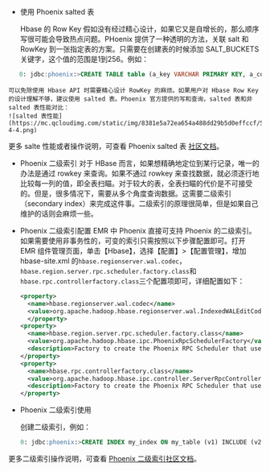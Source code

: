 - 使用 Phoenix salted 表

    Hbase 的 Row Key 假如没有经过精心设计，如果它又是自增长的，那么顺序写很可能会导致热点问题。PHoenix 提供了一种透明的方法，关联 salt 和 RowKey 到一张指定表的方案。只需要在创建表的时候添加 SALT_BUCKETS 关键字，这个值的范围是1到256。例如：
``` sql
   0: jdbc:phoenix:>CREATE TABLE table (a_key VARCHAR PRIMARY KEY, a_col VARCHAR) SALT_BUCKETS = 20;
```
    可以免除使用 Hbase API 时需要精心设计 RowKey 的麻烦。如果用户对 Hbase Row Key 的设计理解不够，建议使用 salted 表。Phoenix 官方提供的写和查询，salted 表和非 salted 表性能对比：
	![salted 表性能](https://mc.qcloudimg.com/static/img/8381e5a72ea654a488dd29b5d0effccf/5-4-4.png)  

 更多 salte 性能或者操作说明，可查看 Phoenix salted 表 [社区文档](http://phoenix.apache.org/salted.html)。

- Phoenix 二级索引
    对于 HBase 而言，如果想精确地定位到某行记录，唯一的办法是通过 rowkey 来查询。如果不通过 rowkey 来查找数据，就必须逐行地比较每一列的值，即全表扫瞄。对于较大的表，全表扫瞄的代价是不可接受的。但是，很多情况下，需要从多个角度查询数据。这需要二级索引（secondary index）来完成这件事。二级索引的原理很简单，但是如果自己维护的话则会麻烦一些。

- Phoenix 二级索引配置
    EMR 中 Phoenix 直接可支持 Phoenix 的二级索引。如果需要使用非事务性的，可变的索引只需按照以下步骤配置即可。打开 EMR 组件管理页面，单击【Hbase】，选择【配置】>【配置管理】，增加 hbase-site.xml 的`hbase.regionserver.wal.codec`，`hbase.region.server.rpc.scheduler.factory.class`和`hbase.rpc.controllerfactory.class`三个配置项即可，详细配置如下：

    ``` xml
    <property>
      <name>hbase.regionserver.wal.codec</name>
      <value>org.apache.hadoop.hbase.regionserver.wal.IndexedWALEditCodec</value>
      </property>
    <property>
      <name>hbase.region.server.rpc.scheduler.factory.class</name>
      <value>org.apache.hadoop.hbase.ipc.PhoenixRpcSchedulerFactory</value>
      <description>Factory to create the Phoenix RPC Scheduler that uses separate queues for index and metadata updates</description>
    </property>
    <property>
      <name>hbase.rpc.controllerfactory.class</name>
      <value>org.apache.hadoop.hbase.ipc.controller.ServerRpcControllerFactory</value>
      <description>Factory to create the Phoenix RPC Scheduler that uses separate queues for index and metadata updates</description>
    </property>
    ```

- Phoenix 二级索引使用

    创建二级索引，例如：
    
    ``` sql
    0: jdbc:phoenix:>CREATE INDEX my_index ON my_table (v1) INCLUDE (v2)；
    ```
    
更多二级索引操作说明，可查看 [Phoenix 二级索引社区文档](http://phoenix.apache.org/secondary_indexing.html)。
